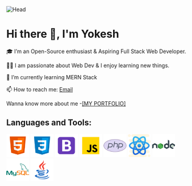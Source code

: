 ![Head](assets/Banner.png)

# Hi there 👋, I'm Yokesh

🎓 I’m an Open-Source enthusiast & Aspiring Full Stack Web Developer.

👨‍💻 I am passionate about Web Dev & I enjoy learning new things.

🌱 I’m currently learning MERN Stack

📫 How to reach me: <a href="mailto:ksyokesh98@gmail.com">Email</a>

Wanna know more about me -[\[MY PORTFOLIO\]](http://yokesh.in/)

## Languages and Tools:

<div>
<img src="./assets/languages/html-5.svg" height="60px">
<img src="./assets/languages/css3.svg" height="60px">
<img src="./assets/languages/bootstrap.svg" height="60px">
<img src="./assets/languages/javascript.svg" height="60px">
<img src="./assets/languages/php.svg" height="60px">
<img src="./assets/languages/react.svg" height="60px">
<img src="./assets/languages/nodejs.svg" height="60px">
<img src="./assets/languages/mysql-logo.svg" height="60px">
<img src="./assets/languages/java.svg" height="60px">
</div>

##
